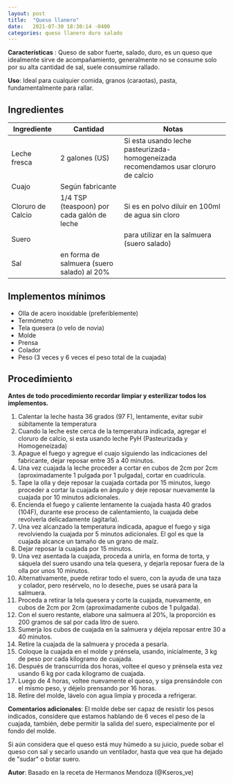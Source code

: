 ```yaml
---
layout: post
title:  "Queso llanero"
date:   2021-07-30 18:30:14 -0400
categories: queso llanero duro salado
---
```

**Características** : Queso de sabor fuerte, salado, duro, es un queso que idealmente sirve de acompañamiento, generalmente no se consume solo por su alta cantidad de sal, suele consumirse rallado.

**Uso**: Ideal para cualquier comida, granos (caraotas), pasta, fundamentalmente para rallar.

## Ingredientes

Ingrediente | Cantidad | Notas
------------| ---------| -----
Leche fresca | 2 galones (US) | Si esta usando leche pasteurizada-homogeneizada recomendamos usar cloruro de calcio
Cuajo | Según fabricante |
Cloruro de Calcio | 1/4 TSP (teaspoon) por cada galón de leche | Si es en polvo diluir en 100ml de agua sin cloro
Suero | | para utilizar en la salmuera (suero salado) 
Sal | en forma de salmuera (suero salado) al 20% | 

## Implementos mínimos

- Olla de acero inoxidable (preferiblemente)
- Termómetro
- Tela quesera (o velo de novia)
- Molde
- Prensa
- Colador
- Peso (3 veces y 6 veces el peso total de la cuajada)

## Procedimiento

**Antes de todo procedimiento recordar limpiar y esterilizar todos los implementos.**

1. Calentar la leche hasta 36 grados (97 F), lentamente, evitar subir súbitamente la temperatura
2. Cuando la leche este cerca de la temperatura indicada, agregar el cloruro de calcio, si esta usando leche PyH  (Pasteurizada y Homogeneizada)
3. Apague el fuego y agregue el cuajo siguiendo las indicaciones del fabricante, dejar reposar entre 35 a 40 minutos.
4. Una vez cuajada la leche proceder a cortar en cubos de 2cm por 2cm (aproximadamente 1 pulgada por 1 pulgada), cortar en cuadricula.
5. Tape la olla y deje reposar la cuajada cortada por 15 minutos, luego proceder a cortar la cuajada en ángulo y deje reposar nuevamente la cuajada por 10 minutos adicionales.
6. Encienda el fuego y caliente lentamente la cuajada hasta 40 grados (104F), durante ese proceso de calentamiento, la cuajada debe revolverla delicadamente (agitarla).
7. Una vez alcanzado la temperatura indicada, apague el fuego y siga revolviendo la cuajada por 5 minutos adicionales. El gol es que la cuajada alcance un tamaño de un grano de maíz.
8. Dejar reposar la cuajada por 15 minutos.
9. Una vez asentada la cuajada, proceda a unirla, en forma de torta, y sáquela del suero usando una tela quesera, y dejarla reposar fuera de la olla por unos 10 minutos.
10. Alternativamente, puede retirar todo el suero, con la ayuda de una taza y colador, pero resérvelo, no lo deseche, pues se usará para la salmuera.
11. Proceda a retirar la tela quesera y corte la cuajada, nuevamente, en cubos de 2cm por 2cm (aproximadamente cubos de 1 pulgada).
12. Con el suero restante, elabore una salmuera al 20%, la proporción es 200 gramos de sal por cada litro de suero.
13. Sumerja los cubos de cuajada en la salmuera y déjela reposar entre 30 a 40 minutos.
14. Retire la cuajada de la salmuera y proceda a pesarla.
15. Coloque la cuajada en el molde y prénsela, usando, inicialmente, 3 kg de peso por cada kilogramo de cuajada.
16. Después de transcurrida dos horas, voltee el queso y prénsela esta vez usando 6 kg por cada kilogramo de cuajada.
17. Luego de 4 horas, voltee nuevamente el queso, y siga prensándole con el mismo peso, y déjelo prensando por 16 horas.
18. Retire del molde, lávelo con agua limpia y proceda a refrigerar.

**Comentarios adicionales**: El molde debe ser capaz de resistir los pesos indicados, considere que estamos hablando de 6 veces el peso de la cuajada, también, debe permitir la salida del suero, especialmente por el fondo del molde.

Si aún considera que el queso está muy húmedo a su juicio, puede sobar el queso con sal y secarlo usando un ventilador, hasta que vea que ha dejado de "sudar" o botar suero.

**Autor**: Basado en la receta de Hermanos Mendoza (@Kseros_ve)